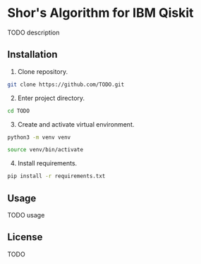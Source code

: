 # Shor's Algorithm for IBM Qiskit

TODO description

## Installation

1. Clone repository.
```bash
git clone https://github.com/TODO.git
```

2. Enter project directory.
```bash
cd TODO
```

3. Create and activate virtual environment.

```bash
python3 -m venv venv

source venv/bin/activate
```

4. Install requirements.

```bash
pip install -r requirements.txt
```

## Usage

TODO usage

## License
TODO